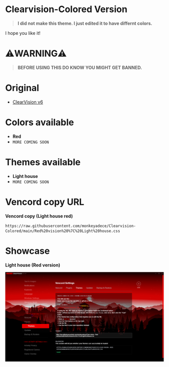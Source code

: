 # Clearvision-Colored Version
> **I did not make this theme. I just edited it to have differnt colors.**

I hope you like it!
# ⚠️WARNING⚠️
> **BEFORE USING THIS DO KNOW YOU MIGHT GET BANNED.**
# Original
- [ClearVision v6](https://github.com/ClearVision/ClearVision-v6)

# Colors available
- **Red**
- `MORE COMING SOON` 
# Themes available
- **Light house**
- `MORE COMING SOON`
# Vencord copy URL
**Vencord copy (Light house red)**

    https://raw.githubusercontent.com/monkeyadece/Clearvision-Colored/main/Red%20vision%20%7C%20Light%20house.css
# Showcase
**Light house (Red version)**

<p align="center">
<img src="/showcase/lighthouse_showcase.png">
